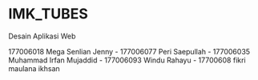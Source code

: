 # IMK_TUBES
Desain Aplikasi Web

177006018 Mega Senlian Jenny -
177006077 Peri Saepullah -
177006035 Muhammad Irfan Mujaddid -
177006093 Windu Rahayu -
17700608  fikri maulana ikhsan
